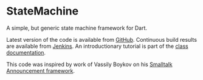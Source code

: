 StateMachine
============

A simple, but generic state machine framework for Dart.

Latest version of the code is available from [GitHub](https://github.com/renggli/dart-statemachine).
Continuous build results are available from [Jenkins](http://jenkins.lukas-renggli.ch/job/dart-statemachine).
An introductionary tutorial is part of the [class documentation](http://jenkins.lukas-renggli.ch/job/dart-statemachine/javadoc).

This code was inspired by work of Vassily Boykov on his [Smalltalk Announcement framework](http://www.cincomsmalltalk.com/userblogs/vbykov/blogView?searchCategory=Announcements%20Framework).